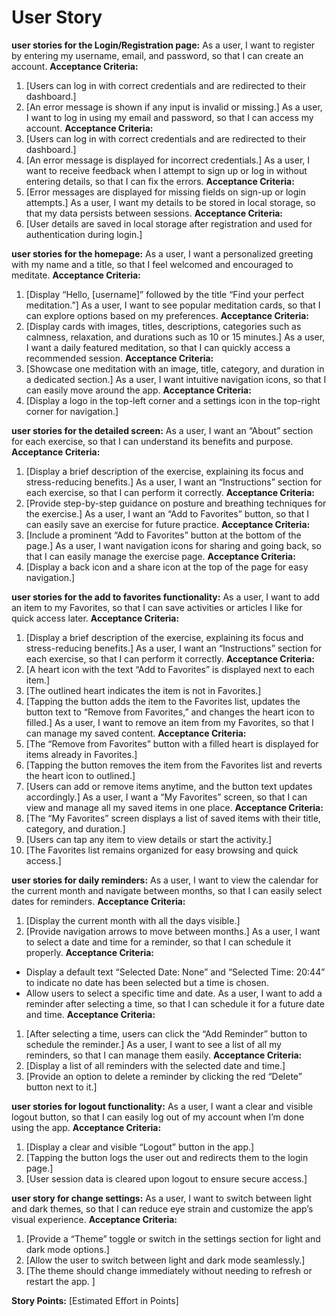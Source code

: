 # User Story 
**user stories for the Login/Registration page:**
As a user, I want to register by entering my username, email, and password, so that I can create an account.
**Acceptance Criteria:**
1. [Users can log in with correct credentials and are redirected to their dashboard.]
2. [An error message is shown if any input is invalid or missing.]
As a user, I want to log in using my email and password, so that I can access my account.
**Acceptance Criteria:**
1. [Users can log in with correct credentials and are redirected to their dashboard.]
2. [An error message is displayed for incorrect credentials.]
As a user, I want to receive feedback when I attempt to sign up or log in without entering details, so that I can fix the errors.
**Acceptance Criteria:**
1. [Error messages are displayed for missing fields on sign-up or login attempts.]
As a user, I want my details to be stored in local storage, so that my data persists between sessions.
**Acceptance Criteria:**
1. [User details are saved in local storage after registration and used for authentication during login.]

**user stories for the homepage:**
As a user, I want a personalized greeting with my name and a title, so that I feel welcomed and encouraged to meditate.
**Acceptance Criteria:**
1. [Display “Hello, [username]” followed by the title “Find your perfect meditation.”]
As a user, I want to see popular meditation cards, so that I can explore options based on my preferences.
**Acceptance Criteria:**
1. [Display cards with images, titles, descriptions, categories such as calmness, relaxation, and durations such as 10 or 15 minutes.]
As a user, I want a daily featured meditation, so that I can quickly access a recommended session.
**Acceptance Criteria:**
1. [Showcase one meditation with an image, title, category, and duration in a dedicated section.]
As a user, I want intuitive navigation icons, so that I can easily move around the app.
**Acceptance Criteria:**
1. [Display a logo in the top-left corner and a settings icon in the top-right corner for navigation.]

**user stories for the detailed screen:**
As a user, I want an “About” section for each exercise, so that I can understand its benefits and purpose.
**Acceptance Criteria:**
1. [Display a brief description of the exercise, explaining its focus and stress-reducing benefits.]
As a user, I want an “Instructions” section for each exercise, so that I can perform it correctly.
**Acceptance Criteria:**
1. [Provide step-by-step guidance on posture and breathing techniques for the exercise.]
As a user, I want an “Add to Favorites” button, so that I can easily save an exercise for future practice.
**Acceptance Criteria:**
1. [Include a prominent “Add to Favorites” button at the bottom of the page.]
As a user, I want navigation icons for sharing and going back, so that I can easily manage the exercise page.
**Acceptance Criteria:**
1. [Display a back icon and a share icon at the top of the page for easy navigation.]

**user stories for the add to favorites functionality:**
As a user, I want to add an item to my Favorites, so that I can save activities or articles I like for quick access later.
**Acceptance Criteria:**
1. [Display a brief description of the exercise, explaining its focus and stress-reducing benefits.]
As a user, I want an “Instructions” section for each exercise, so that I can perform it correctly.
**Acceptance Criteria:**
1. [A heart icon with the text “Add to Favorites” is displayed next to each item.]
2. [The outlined heart indicates the item is not in Favorites.]
3. [Tapping the button adds the item to the Favorites list, updates the button text to “Remove from Favorites,” and changes the heart icon to filled.]
As a user, I want to remove an item from my Favorites, so that I can manage my saved content.
**Acceptance Criteria:**
1. [The “Remove from Favorites” button with a filled heart is displayed for items already in Favorites.]
2. [Tapping the button removes the item from the Favorites list and reverts the heart icon to outlined.]
3. [Users can add or remove items anytime, and the button text updates accordingly.]
As a user, I want a “My Favorites” screen, so that I can view and manage all my saved items in one place.
**Acceptance Criteria:**
1. [The “My Favorites” screen displays a list of saved items with their title, category, and duration.]
2. [Users can tap any item to view details or start the activity.]
3. [The Favorites list remains organized for easy browsing and quick access.]

**user stories for daily reminders:**
As a user, I want to view the calendar for the current month and navigate between months, so that I can easily select dates for reminders.
**Acceptance Criteria:**
1. [Display the current month with all the days visible.]
2. [Provide navigation arrows to move between months.]
As a user, I want to select a date and time for a reminder, so that I can schedule it properly.
**Acceptance Criteria:**
  - Display a default text “Selected Date: None” and “Selected Time: 20:44” to indicate no date has been selected but a time is chosen.
  - Allow users to select a specific time and date.
As a user, I want to add a reminder after selecting a time, so that I can schedule it for a future date and time.
**Acceptance Criteria:**
1. [After selecting a time, users can click the “Add Reminder” button to schedule the reminder.]
As a user, I want to see a list of all my reminders, so that I can manage them easily.
**Acceptance Criteria:**
1. [Display a list of all reminders with the selected date and time.]
2. [Provide an option to delete a reminder by clicking the red “Delete” button next to it.]

**user stories for logout functionality:**
As a user, I want a clear and visible logout button, so that I can easily log out of my account when I’m done using the app.
**Acceptance Criteria:**
1. [Display a clear and visible “Logout” button in the app.]
2. [Tapping the button logs the user out and redirects them to the login page.]
3. [User session data is cleared upon logout to ensure secure access.]

**user story for change settings:**
As a user, I want to switch between light and dark themes, so that I can reduce eye strain and customize the app’s visual experience.
**Acceptance Criteria:**
1. [Provide a “Theme” toggle or switch in the settings section for light and dark mode options.]
2. [Allow the user to switch between light and dark mode seamlessly.]
3. [The theme should change immediately without needing to refresh or restart the app.
]














**Story Points:** [Estimated Effort in Points]

